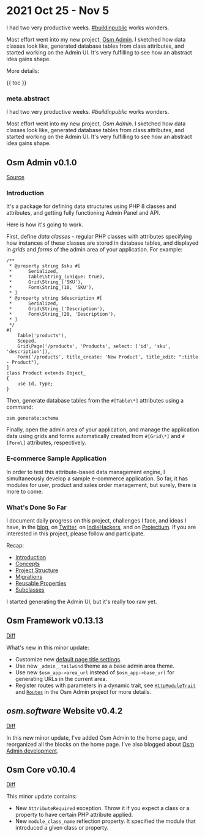 # 2021 Oct 25 - Nov 5

I had two very productive weeks. [#buildinpublic](https://twitter.com/search?q=%23buildinpublic) works wonders. 

Most effort went into my new project, [Osm Admin](https://osm.software/blog/data/). I sketched how data classes look like, generated database tables from class attributes, and started working on the Admin UI. It's very fulfilling to see how an abstract idea gains shape.

More details:

{{ toc }}

### meta.abstract

I had two very productive weeks. *#buildinpublic* works wonders.

Most effort went into my new project, *Osm Admin*. I sketched how data classes look like, generated database tables from class attributes, and started working on the Admin UI. It's very fulfilling to see how an abstract idea gains shape.

## Osm Admin v0.1.0

[Source](https://github.com/osmphp/admin/tree/v0.1.0)

### Introduction

It's a package for defining data structures using PHP 8 classes and attributes, and getting fully functioning Admin Panel and API. 

Here is how it's going to work.

First, define *data classes* - regular PHP classes with attributes specifying how instances of these classes are stored in database tables, and displayed in *grids* and *forms* of the admin area of your application. For example:

    /**
     * @property string $sku #[
     *      Serialized,
     *      Table\String_(unique: true),
     *      Grid\String_('SKU'),
     *      Form\String_(10, 'SKU'),
     * ]
     * @property string $description #[
     *      Serialized,
     *      Grid\String_('Description'),
     *      Form\String_(20, 'Description'),
     * ]
     */
    #[
        Table('products'), 
        Scoped, 
        Grid\Page('/products', 'Products', select: ['id', 'sku', 'description']),
        Form('/products', title_create: 'New Product', title_edit: ":title - Product"),
    ]
    class Product extends Object_
    {
        use Id, Type;
    }  

Then, generate database tables from the `#[Table\*]` attributes using a command:

    osm generate:schema

Finally, open the admin area of your application, and manage the application data using grids and forms automatically created from `#[Grid\*]` and `#[Form\]` attributes, respectively.  

### E-commerce Sample Application

In order to test this attribute-based data management engine, I simultaneously develop a sample e-commerce application. So far, it has modules for user, product and sales order management, but surely, there is more to come.

### What's Done So Far

I document daily progress on this project, challenges I face, and ideas I have, in the [blog](https://osm.software/blog/data/), on [Twitter](https://twitter.com/v_osmianski), on [IndieHackers](https://www.indiehackers.com/osmianski/history), and on [Projectium](https://projectium.network/project/the-big-red-button/community). If you are interested in this project, please follow and participate.

Recap:

* [Introduction](../10/26-data-introduction.md)
* [Concepts](../10/27-data-concepts.md)
* [Project Structure](../10/28-data-project-structure.md)
* [Migrations](02-data-migrations.md)
* [Reusable Properties](03-data-class-traits.md)
* [Subclasses](04-data-subclasses.md)   

I started generating the Admin UI, but it's really too raw yet.

## Osm Framework v0.13.13

[Diff](https://github.com/osmphp/framework/compare/v0.13.4...v0.13.13)

What's new in this minor update:

* Customize new [default page title settings](https://osm.software/docs/framework/getting-started/configuration.html#application-title).
* Use new `_admin__tailwind` theme as a base admin area theme.
* Use new `$osm_app->area_url` instead of `$osm_app->base_url` for generating URLs in the current area.
* Register routes with parameters in a dynamic trait, see [`HttpModuleTrait`](https://github.com/osmphp/admin/blob/HEAD/src/Grids/Traits/HttpModuleTrait.php) and [`Routes`](https://github.com/osmphp/admin/blob/HEAD/src/Grids/Routes.php) in the Osm Admin project for more details. 

## *osm.software* Website v0.4.2

[Diff](https://github.com/osmphp/osmsoftware-website/compare/v0.4.1...v0.4.2)

In this new minor update, I've added Osm Admin to the home page, and reorganized all the blocks on the home page. I've also blogged about [Osm Admin development](#whats-done-so-far).

## Osm Core v0.10.4

[Diff](https://github.com/osmphp/core/compare/v0.10.1...v0.10.4)

This minor update contains:

* New `AttributeRequired` exception. Throw it if you expect a class or a property to have certain PHP attribute applied.
* New `module_class_name` reflection property. It specified the module that introduced a given class or property. 


